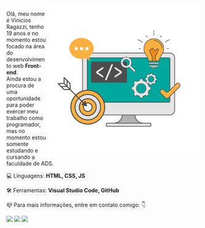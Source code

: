 <img src="https://raw.githubusercontent.com/viniciosragazzi/ViniciosRagazzi/main/%E2%80%94Pngtree%E2%80%94programming%20and%20web%20technology%20vector_4089305.png" min-width="400px" max-width="400px" width="400px" align="right" alt="Computador iuriCode">

<p align="left"> 
  Olá, meu nome é Vinicios Ragazzi, tenho 19 anos e no momento estou focado na área do desenvolvimento web <strong>Front-end</strong>.<br>
  Ainda estou a procura de uma oportunidade para poder exercer meu trabalho como programador, mas no momento estou somente estudando e cursando a faculdade de ADS.
</p>

<p align="left">
  💻 Linguagens: <strong>HTML, CSS, JS</strong>
</p>

<p align="left">
  🛠 Ferramentas: <strong>Visual Studio Code, GitHub</strong>
</p>

<p align="left">
  📪 Para mais informações, entre em contato comigo: 👇
</p>

<p align="left">

  <a href="#" alt="WhatsApp">
  <img src="https://img.shields.io/badge/-WhatsApp-25d366?style=flat-square&labelColor=25d366&logo=whatsapp&logoColor=white&link=https://api.whatsapp.com/send?phone=5521980534112&text=Ol%C3%A1%2C%20em%20breve%20responderei%20sua%20mensagem!"/></a>

  <a href="#" alt="Facebook">
  <img src="https://img.shields.io/badge/-Facebook-3b5998?style=flat-square&labelColor=3b5998&logo=facebook&logoColor=white&link=https://www.facebook.com/vinicios.ragazzi.750/"/></a>

  <a href="#" alt="Instagram">
  <img src="https://img.shields.io/badge/-Instagram-DF0174?style=flat-square&labelColor=DF0174&logo=instagram&logoColor=white&link=https://www.instagram.com/ragazzy4/"/></a>
</p>  
